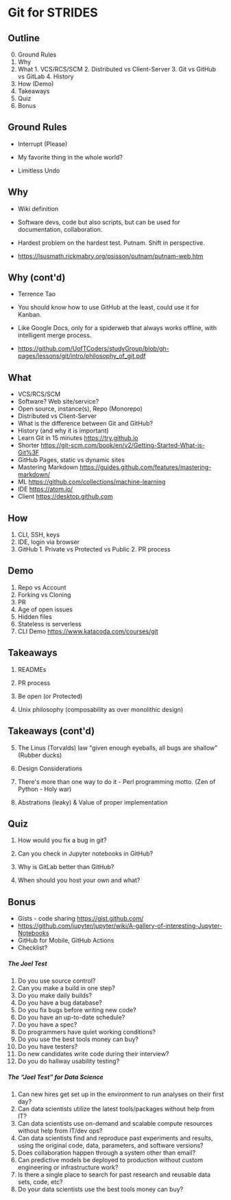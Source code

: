 # Git for STRIDES

## Outline
0. Ground Rules
1. Why
2. What
        1. VCS/RCS/SCM
        2. Distributed vs Client-Server
        3. Git vs GitHub vs GitLab
        4. History
3. How (Demo)
4. Takeaways
5. Quiz
6. Bonus

## Ground Rules

- Interrupt (Please)

- My favorite thing in the whole world?

- Limitless Undo

## Why

- Wiki definition

- Software devs, code but also scripts, but can be used for documentation, collaboration.

- Hardest problem on the hardest test. Putnam. Shift in perspective.
- https://lsusmath.rickmabry.org/psisson/putnam/putnam-web.htm

## Why (cont'd)

- Terrence Tao

- You should know how to use GitHub at the least, could use it for Kanban.

- Like Google Docs, only for a spiderweb that always works offline, with intelligent merge process.
- https://github.com/UofTCoders/studyGroup/blob/gh-pages/lessons/git/intro/philosophy_of_git.pdf

## What

- VCS/RCS/SCM
- Software? Web site/service?
- Open source, instance(s), Repo (Monorepo)
- Distributed vs Client-Server
- What is the difference between Git and GitHub?
- History (and why it is important)
- Learn Git in 15 minutes https://try.github.io
- Shorter https://git-scm.com/book/en/v2/Getting-Started-What-is-Git%3F
- GitHub Pages, static vs dynamic sites
- Mastering Markdown https://guides.github.com/features/mastering-markdown/
- ML https://github.com/collections/machine-learning
- IDE https://atom.io/ 
- Client https://desktop.github.com

## How

1. CLI, SSH, keys
2. IDE, login via browser
3. GitHub
        1. Private vs Protected vs Public
        2. PR process

## Demo
1. Repo vs Account
2. Forking vs Cloning
3. PR
4. Age of open issues
5. Hidden files
6. Stateless is serverless
7. CLI Demo https://www.katacoda.com/courses/git

## Takeaways

1. READMEs

2. PR process

3. Be open (or Protected)

4. Unix philosophy (composability as over monolithic design)

## Takeaways (cont'd)

5. The Linus (Torvalds) law "given enough eyeballs, all bugs are shallow” (Rubber ducks)

6. Design Considerations

7. There's more than one way to do it - Perl programming motto. (Zen of Python - Holy war)

8. Abstrations (leaky) & Value of proper implementation

## Quiz

1. How would you fix a bug in git?
2. Can you check in Jupyter notebooks in GitHub?

3. Why is GitLab better than GitHub?
4. When should you host your own and what?

## Bonus

- Gists - code sharing https://gist.github.com/
- https://github.com/jupyter/jupyter/wiki/A-gallery-of-interesting-Jupyter-Notebooks
- GitHub for Mobile, GitHub Actions
- Checklist? 

##### The Joel Test
1. Do you use source control?
2. Can you make a build in one step?
3. Do you make daily builds?
4. Do you have a bug database?
5. Do you fix bugs before writing new code?
6. Do you have an up-to-date schedule?
7. Do you have a spec?
8. Do programmers have quiet working conditions?
9. Do you use the best tools money can buy?
10. Do you have testers?
11. Do new candidates write code during their interview?
12. Do you do hallway usability testing?

##### The “Joel Test” for Data Science
1. Can new hires get set up in the environment to run analyses on their first day?
2. Can data scientists utilize the latest tools/packages without help from IT?
3. Can data scientists use on-demand and scalable compute resources without help from IT/dev ops?
4. Can data scientists find and reproduce past experiments and results, using the original code, data, parameters, and software versions?
5. Does collaboration happen through a system other than email?
6. Can predictive models be deployed to production without custom engineering or infrastructure work?
7. Is there a single place to search for past research and reusable data sets, code, etc?
8. Do your data scientists use the best tools money can buy?

